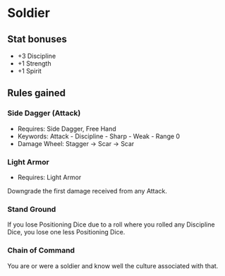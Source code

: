 # Soldier

## Stat bonuses

- +3 Discipline
- +1 Strength
- +1 Spirit

## Rules gained

### Side Dagger (Attack)

- Requires: Side Dagger, Free Hand
- Keywords: Attack - Discipline - Sharp - Weak - Range 0
- Damage Wheel: Stagger -> Scar -> Scar

### Light Armor

- Requires: Light Armor

Downgrade the first damage received from any Attack.

### Stand Ground

If you lose Positioning Dice due to a roll where you rolled any Discipline Dice, you lose one less Positioning Dice.

### Chain of Command

You are or were a soldier and know well the culture associated with that.
